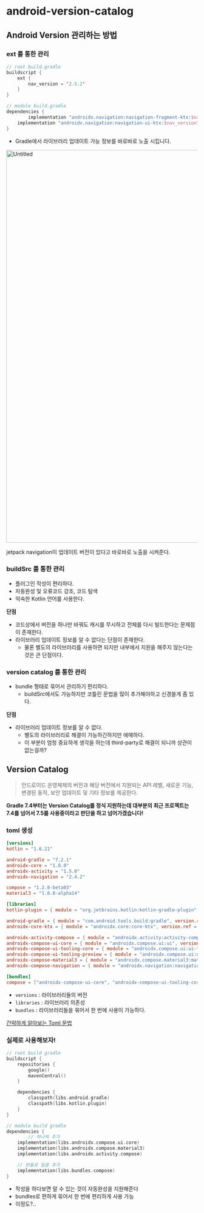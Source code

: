 # android-version-catalog

## Android Version  관리하는 방법

### ext 를 통한 관리

```kotlin
// root build.gradle
buildscript {
    ext {
        nav_version = '2.5.2'
    }
}

// module build.gradle
dependencies {
		implementation "androidx.navigation:navigation-fragment-ktx:$nav_version"
    implementation "androidx.navigation:navigation-ui-ktx:$nav_version"
}
```

- Gradle에서 라이브러리 업데이트 가능 정보를 바로바로 노출 시킵니다.

<img width="1035" alt="Untitled" src="https://user-images.githubusercontent.com/53300830/224488299-c80b4fe6-d3f9-4748-985a-d23f61a8050b.png">

jetpack navigation이 업데이트 버전이 있다고 바로바로 노출을 시켜준다.

### buildSrc 를 통한 관리

- 플러그인 작성이 편리하다.
- 자동완성 및 오류코드 강조, 코드 탐색
- 익숙한 Kotlin 언어를 사용한다.

**단점**

- 코드상에서 버전을 하나만 바꿔도 캐시를 무시하고 전체를 다시 빌드한다는 문제점이 존재한다.
- 라이브러리 업데이트 정보를 알 수 없다는 단점이 존재한다.
    - 물론 별도의 라이브러리를 사용하면 되지만 내부에서 지원을 해주지 않는다는 것은 큰 단점이다.

### version catalog 를 통한 관리

- bundle 형태로 묶어서 관리하기 편리하다.
    - buildSrc에서도 가능하지만 코틀린 문법을 많이 추가해야하고 신경쓸게 좀 있다.

**단점**

- 라이브러리 업데이트 정보를 알 수 없다.
    - 별도의 라이브러리로 해결이 가능하긴하지만 애매하다.
    - 이 부분이 엄청 중요하게 생각을 하는데 third-party로 해결이 되니까 상관이 없는걸까?

## Version Catalog

> 안드로이드 운영체제의 버전과 해당 버전에서 지원되는 API 레벨, 새로운 기능, 변경된 동작, 보안 업데이트 및 기타 정보를 제공한다.

**Gradle 7.4부터는 Version Catalog를 정식 지원하는데 대부분의 최근 프로젝트는 7.4를 넘어서 7.5를 사용중이라고 판단을 하고 넘어가겠습니다!**

### toml 생성

```toml
[versions]
kotlin = "1.6.21"

android-gradle = "7.2.1"
androidx-core = "1.8.0"
androidx-activity = "1.5.0"
androidx-navigation = "2.4.2"

compose = "1.2.0-beta03"
material3 = "1.0.0-alpha14"

[libraries]
kotlin-plugin = { module = "org.jetbrains.kotlin:kotlin-gradle-plugin", version.ref = "kotlin" }

android-gradle = { module = "com.android.tools.build:gradle", version.ref = "android.gradle" }
androidx-core-ktx = { module = "androidx.core:core-ktx", version.ref = "androidx-core" }

androidx-activity-compose = { module = "androidx.activity:activity-compose", version.ref = "androidx-activity" }
androidx-compose-ui-core = { module = "androidx.compose.ui:ui", version.ref = "compose" }
androidx-compose-ui-tooling-core = { module = "androidx.compose.ui:ui-tooling", version.ref = "compose" }
androidx-compose-ui-tooling-preview = { module = "androidx.compose.ui:ui-tooling-preview", version.ref = "compose" }
androidx-compose-material3 = { module = "androidx.compose.material3:material3", version.ref = "material3" }
androidx-compose-navigation = { module = "androidx.navigation:navigation-compose", version.ref = "androidx-navigation" }

[bundles]
compose = ["androidx-compose-ui-core", "androidx-compose-ui-tooling-core", "androidx-compose-ui-tooling-preview", "androidx-compose-material3", "androidx-activity-compose", "androidx-compose-navigation"]
```

- `versions`   : 라이브러리들의 버전
- `libraries` : 라이브러리 의존성
- `bundles`     : 라이브러리들을 묶어서 한 번에 사용이 가능하다.

[간략하게 알아보는 Toml 문법](https://www.notion.so/Toml-3eff6b6b5d6f47b3936579a8b3e44f58)

### 실제로 사용해보자!

```kotlin
// root build gradle
buildscript {
    repositories {
        google()
        mavenCentral()
    }

    dependencies {
        classpath(libs.android.gradle)
        classpath(libs.kotlin.plugin)
    }
}
```

```kotlin
// module build gradle
dependencies {
		// 하나씩 추가
    implementation(libs.androidx.compose.ui.core)
    implementation(libs.androidx.compose.material3)
    implementation(libs.androidx.activity.compose)

    // 번들로 일괄 추가
    implementation(libs.bundles.compose)
}
```

- 작성을 하다보면 알 수 있는 것이 자동완성을 지원해준다
- bundles로 편하게 묶어서 한 번에 편리하게 사용 가능
- 이정도?..
